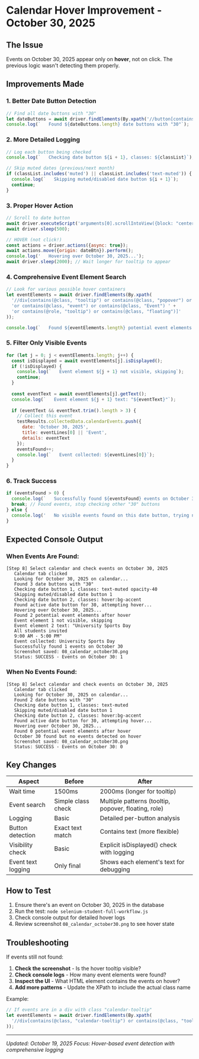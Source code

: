 # Calendar Hover Improvement - October 30, 2025

## The Issue
Events on October 30, 2025 appear only on **hover**, not on click. The previous logic wasn't detecting them properly.

## Improvements Made

### 1. Better Date Button Detection
```javascript
// Find all date buttons with "30"
let dateButtons = await driver.findElements(By.xpath('//button[contains(text(), "30")]'));
console.log(`   Found ${dateButtons.length} date buttons with "30"`);
```

### 2. More Detailed Logging
```javascript
// Log each button being checked
console.log(`   Checking date button ${i + 1}, classes: ${classList}`);

// Skip muted dates (previous/next month)
if (classList.includes('muted') || classList.includes('text-muted')) {
  console.log(`   Skipping muted/disabled date button ${i + 1}`);
  continue;
}
```

### 3. Proper Hover Action
```javascript
// Scroll to date button
await driver.executeScript('arguments[0].scrollIntoView({block: "center"})', dateBtn);
await driver.sleep(500);

// HOVER (not click!)
const actions = driver.actions({async: true});
await actions.move({origin: dateBtn}).perform();
console.log('   Hovering over October 30, 2025...');
await driver.sleep(2000); // Wait longer for tooltip to appear
```

### 4. Comprehensive Event Element Search
```javascript
// Look for various possible hover containers
let eventElements = await driver.findElements(By.xpath(
  '//div[contains(@class, "tooltip") or contains(@class, "popover") or contains(@class, "Popover") ' +
  'or contains(@class, "event") or contains(@class, "Event") ' +
  'or contains(@role, "tooltip") or contains(@class, "floating")]'
));

console.log(`   Found ${eventElements.length} potential event elements after hover`);
```

### 5. Filter Only Visible Events
```javascript
for (let j = 0; j < eventElements.length; j++) {
  const isDisplayed = await eventElements[j].isDisplayed();
  if (!isDisplayed) {
    console.log(`   Event element ${j + 1} not visible, skipping`);
    continue;
  }
  
  const eventText = await eventElements[j].getText();
  console.log(`   Event element ${j + 1} text: "${eventText}"`);
  
  if (eventText && eventText.trim().length > 3) {
    // Collect this event
    testResults.collectedData.calendarEvents.push({
      date: 'October 30, 2025',
      title: eventLines[0] || 'Event',
      details: eventText
    });
    eventsFound++;
    console.log(`   Event collected: ${eventLines[0]}`);
  }
}
```

### 6. Track Success
```javascript
if (eventsFound > 0) {
  console.log(`   Successfully found ${eventsFound} events on October 30`);
  break; // Found events, stop checking other "30" buttons
} else {
  console.log('   No visible events found on this date button, trying next...');
}
```

## Expected Console Output

### When Events Are Found:
```
[Step 8] Select calendar and check events on October 30, 2025
   Calendar tab clicked
   Looking for October 30, 2025 on calendar...
   Found 3 date buttons with "30"
   Checking date button 1, classes: text-muted opacity-40
   Skipping muted/disabled date button 1
   Checking date button 2, classes: hover:bg-accent
   Found active date button for 30, attempting hover...
   Hovering over October 30, 2025...
   Found 2 potential event elements after hover
   Event element 1 not visible, skipping
   Event element 2 text: "University Sports Day
   All students invited
   9:00 AM - 5:00 PM"
   Event collected: University Sports Day
   Successfully found 1 events on October 30
   Screenshot saved: 08_calendar_october30.png
   Status: SUCCESS - Events on October 30: 1
```

### When No Events Found:
```
[Step 8] Select calendar and check events on October 30, 2025
   Calendar tab clicked
   Looking for October 30, 2025 on calendar...
   Found 2 date buttons with "30"
   Checking date button 1, classes: text-muted
   Skipping muted/disabled date button 1
   Checking date button 2, classes: hover:bg-accent
   Found active date button for 30, attempting hover...
   Hovering over October 30, 2025...
   Found 0 potential event elements after hover
   October 30 found but no events detected on hover
   Screenshot saved: 08_calendar_october30.png
   Status: SUCCESS - Events on October 30: 0
```

## Key Changes

| Aspect | Before | After |
|--------|--------|-------|
| Wait time | 1500ms | 2000ms (longer for tooltip) |
| Event search | Simple class check | Multiple patterns (tooltip, popover, floating, role) |
| Logging | Basic | Detailed per-button analysis |
| Button detection | Exact text match | Contains text (more flexible) |
| Visibility check | Basic | Explicit isDisplayed() check with logging |
| Event text logging | Only final | Shows each element's text for debugging |

## How to Test

1. Ensure there's an event on October 30, 2025 in the database
2. Run the test: `node selenium-student-full-workflow.js`
3. Check console output for detailed hover logs
4. Review screenshot `08_calendar_october30.png` to see hover state

## Troubleshooting

If events still not found:

1. **Check the screenshot** - Is the hover tooltip visible?
2. **Check console logs** - How many event elements were found?
3. **Inspect the UI** - What HTML element contains the events on hover?
4. **Add more patterns** - Update the XPath to include the actual class name

Example:
```javascript
// If events are in a div with class "calendar-tooltip"
let eventElements = await driver.findElements(By.xpath(
  '//div[contains(@class, "calendar-tooltip") or contains(@class, "tooltip") ...]'
));
```

---

*Updated: October 19, 2025*
*Focus: Hover-based event detection with comprehensive logging*

